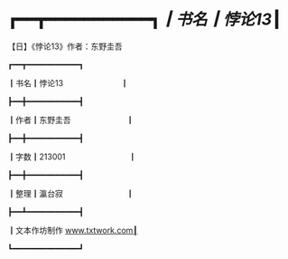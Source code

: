 # ┏━━┳━━━━━━━━━━━┓_┃书名┃悖论13_┃

【日】《悖论13》作者：东野圭吾

┏━━┳━━━━━━━━━━━┓

┃书名┃悖论13　　　　　　　 ┃

┣━━╋━━━━━━━━━━━┫

┃作者┃东野圭吾　　　　　　　┃

┣━━╋━━━━━━━━━━━┫

┃字数┃213001　　　　　　　　┃

┣━━╋━━━━━━━━━━━┫

┃整理┃瀛台寂　　　　　　　　┃

┣━━┻━━━━━━━━━━━┫

┃文本作坊制作 www.txtwork.com┃

┗━━━━━━━━━━━━━━┛